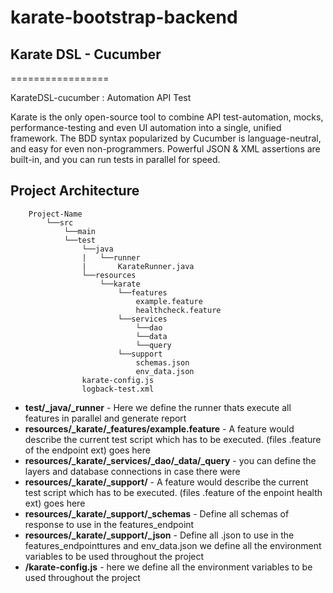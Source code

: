 # karate-bootstrap-backend

## Karate DSL - Cucumber

=================

KarateDSL-cucumber : Automation API Test

Karate is the only open-source tool to combine API test-automation, mocks, performance-testing and even UI automation into a single, unified framework. 
The BDD syntax popularized by Cucumber is language-neutral, and easy for even non-programmers. Powerful JSON & XML assertions are built-in, and you can run tests in parallel for speed.

## Project Architecture
```
    Project-Name
        └──src
            └──main
            └──test
                └──java
                |   └──runner
                |       KarateRunner.java
                └──resources
                    └──karate
                        └──features
                            example.feature
                            healthcheck.feature
                        └──services
                            └──dao
                            └──data
                            └──query
                        └──support
                            schemas.json
                            env_data.json
                karate-config.js
                logback-test.xml   
```

* **test/_java/_runner** - Here we define the runner thats execute all features in parallel and generate report
* **resources/_karate/_features/example.feature** - A feature would describe the current test script which has to be executed. (files .feature of the endpoint ext) goes here
* **resources/_karate/_services/_dao/_data/_query** - you can define the layers and database connections in case there were
* **resources/_karate/_support/** - A feature would describe the current test script which has to be executed. (files .feature of the enpoint health ext) goes here
* **resources/_karate/_support/_schemas** - Define all schemas of response to use in the features_endpoint
* **resources/_karate/_support/_json** - Define all .json to use in the features_endpointtures and env_data.json we define all the environment variables to be used throughout the project
* **/karate-config.js** - here we define all the environment variables to be used throughout the project
